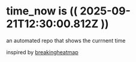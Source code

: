 # time_now is (( 2025-09-21T12:30:00.812Z ))

an automated repo that shows the currnent time

inspired by [breakingheatmap](https://github.com/breakingheatmap/breakingheatmap)